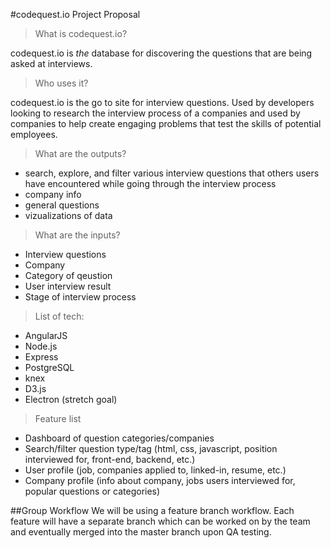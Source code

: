#codequest.io Project Proposal
>What is codequest.io?

codequest.io is *the* database for discovering the questions that are being asked at interviews.

>Who uses it?

codequest.io is the go to site for interview questions. Used by developers looking to research the interview process of a companies and used by companies to help create engaging problems that test the skills of potential employees.

>What are the outputs?

- search, explore, and filter various interview questions that others users have encountered while going through the interview process
- company info
- general questions
- vizualizations of data

>What are the inputs?

- Interview questions
- Company
- Category of qeustion
- User interview result
- Stage of interview process

>List of tech:

- AngularJS
- Node.js
- Express
- PostgreSQL
- knex
- D3.js
- Electron (stretch goal)

>Feature list

- Dashboard of question categories/companies
- Search/filter question type/tag (html, css, javascript, position interviewed for, front-end, backend, etc.)
- User profile (job, companies applied to, linked-in, resume, etc.)
- Company profile (info about company, jobs users interviewed for, popular questions or categories)

##Group Workflow
We will be using a feature branch workflow. Each feature will have a separate branch which can be worked on by the team and eventually merged into the master branch upon QA testing.





